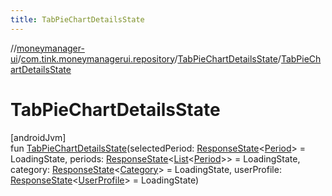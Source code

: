 ```yaml
---
title: TabPieChartDetailsState
---
```

//[moneymanager-ui](../../../index.html)/[com.tink.moneymanagerui.repository](../index.html)/[TabPieChartDetailsState](index.html)/[TabPieChartDetailsState](-tab-pie-chart-details-state.html)



# TabPieChartDetailsState



[androidJvm]\
fun [TabPieChartDetailsState](-tab-pie-chart-details-state.html)(selectedPeriod: [ResponseState](../../com.tink.service.network/-response-state/index.html)&lt;[Period](../../com.tink.model.time/-period/index.html)&gt; = LoadingState, periods: [ResponseState](../../com.tink.service.network/-response-state/index.html)&lt;[List](https://kotlinlang.org/api/latest/jvm/stdlib/kotlin.collections/-list/index.html)&lt;[Period](../../com.tink.model.time/-period/index.html)&gt;&gt; = LoadingState, category: [ResponseState](../../com.tink.service.network/-response-state/index.html)&lt;[Category](../../com.tink.model.category/-category/index.html)&gt; = LoadingState, userProfile: [ResponseState](../../com.tink.service.network/-response-state/index.html)&lt;[UserProfile](../../com.tink.model.user/-user-profile/index.html)&gt; = LoadingState)





